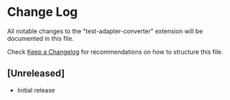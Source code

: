 # Change Log

All notable changes to the "test-adapter-converter" extension will be documented
in this file.

Check [Keep a Changelog](http://keepachangelog.com/) for recommendations on how
to structure this file.

## [Unreleased]

-   Initial release
